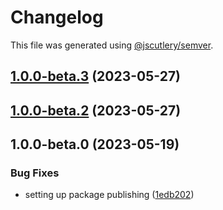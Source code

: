 # Changelog

This file was generated using [@jscutlery/semver](https://github.com/jscutlery/semver).

## [1.0.0-beta.3](https://github.com/rhinobase/design-system/compare/button-1.0.0-beta.2...button-1.0.0-beta.3) (2023-05-27)

## [1.0.0-beta.2](https://github.com/rhinobase/design-system/compare/button-1.0.0-beta.1...button-1.0.0-beta.2) (2023-05-27)

## 1.0.0-beta.0 (2023-05-19)

### Bug Fixes

- setting up package publishing ([1edb202](https://github.com/rhinobase/design-system/commit/1edb20248b82d035a7bd75008bb61cac89559fb5))
